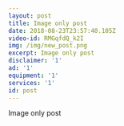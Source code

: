 ```yaml
---
layout: post
title: Image only post
date: 2018-08-23T23:57:40.105Z
video-id: RMGqfdQ_k2I
img: /img/new_post.png
excerpt: Image only post
disclaimer: '1'
ad: '1'
equipment: '1'
services: '1'
id: post
---
```

Image only post
